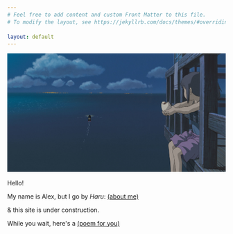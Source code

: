 ```yaml
---
# Feel free to add content and custom Front Matter to this file.
# To modify the layout, see https://jekyllrb.com/docs/themes/#overriding-theme-defaults

layout: default
---
```


![Wallpaper](/assets/spirit.jpeg)

Hello!

My name is Alex, but I go by *Haru*: [(about me)](https://hxxru.github.io/about)

& this site is under construction. 

While you wait, here's a [(poem for you)](https://hxxru.github.io/turing-complete)